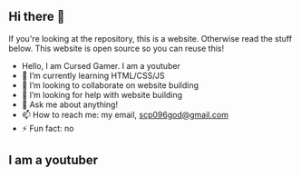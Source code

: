 ## Hi there 👋

If you're looking at the repository, this is a website. Otherwise read the stuff below.
This website is open source so you can reuse this!

- Hello, I am Cursed Gamer. I am a youtuber
- 🌱 I’m currently learning HTML/CSS/JS
- 👯 I’m looking to collaborate on website building
- 🤔 I’m looking for help with website building
- 💬 Ask me about anything!
- 📫 How to reach me: my email, scp096god@gmail.com
- ⚡ Fun fact: no

## I am a youtuber
